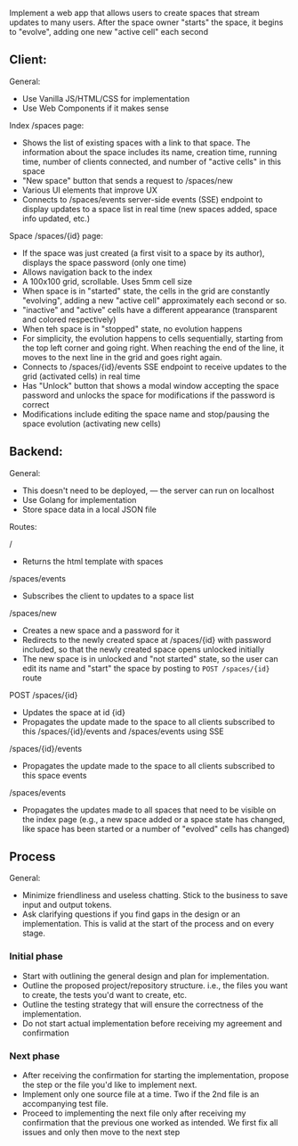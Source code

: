 Implement a web app that allows users to create spaces that stream updates to many users.
After the space owner "starts" the space, it begins to "evolve", adding one new "active cell" each second

## Client:

General:

- Use Vanilla JS/HTML/CSS for implementation
- Use Web Components if it makes sense

Index /spaces page:

- Shows the list of existing spaces with a link to that space. The information about the space includes its name, creation time, running time, number of clients connected, and number of "active cells" in this space
- "New space" button that sends a request to /spaces/new
- Various UI elements that improve UX
- Connects to /spaces/events server-side events (SSE) endpoint to display updates to a space list in real time (new spaces added, space info updated, etc.)

Space /spaces/{id} page:

- If the space was just created (a first visit to a space by its author), displays the space password (only one time)
- Allows navigation back to the index
- A 100x100 grid, scrollable. Uses 5mm cell size
- When space is in "started" state, the cells in the grid are constantly "evolving", adding a new "active cell" approximately each second or so.
- "inactive" and "active" cells have a different appearance (transparent and colored respectively)
- When teh space is in "stopped" state, no evolution happens
- For simplicity, the evolution happens to cells sequentially, starting from the top left corner and going right. When reaching the end of the line, it moves to the next line in the grid and goes right again.
- Connects to /spaces/{id}/events SSE endpoint to receive updates to the grid (activated cells) in real time
- Has "Unlock" button that shows a modal window accepting the space password and unlocks the space for modifications if the password is correct
- Modifications include editing the space name and stop/pausing the space evolution (activating new cells)


## Backend:

General:

- This doesn't need to be deployed, — the server can run on localhost
- Use Golang for implementation
- Store space data in a local JSON file

Routes:

/

- Returns the html template with spaces

/spaces/events

- Subscribes the client to updates to a space list

/spaces/new

- Creates a new space and a password for it
- Redirects to the newly created space at /spaces/{id} with password included, so that the newly created space opens unlocked initially
- The new space is in unlocked and "not started" state, so the user can edit its name and "start" the space by posting to `POST /spaces/{id}` route

POST /spaces/{id}

- Updates the space at id {id}
- Propagates the update made to the space to all clients subscribed to this /spaces/{id}/events and /spaces/events using SSE

/spaces/{id}/events

- Propagates the update made to the space to all clients subscribed to this space events

/spaces/events

- Propagates the updates made to all spaces that need to be visible on the index page (e.g., a new space added or a space state has changed, like space has been started or a number of "evolved" cells has changed)

## Process

General:

- Minimize friendliness and useless chatting. Stick to the business to save input and output tokens.
- Ask clarifying questions if you find gaps in the design or an implementation. This is valid at the start of the process and on every stage.

### Initial phase

- Start with outlining the general design and plan for implementation.
- Outline the proposed project/repository structure. i.e., the files you want to create, the tests you'd want to create, etc.
- Outline the testing strategy that will ensure the correctness of the implementation.
- Do not start actual implementation before receiving my agreement and confirmation

### Next phase

- After receiving the confirmation for starting the implementation, propose the step or the file you'd like to implement next.
- Implement only one source file at a time. Two if the 2nd file is an accompanying test file.
- Proceed to implementing the next file only after receiving my confirmation that the previous one worked as intended. We first fix all issues and only then move to the next step


